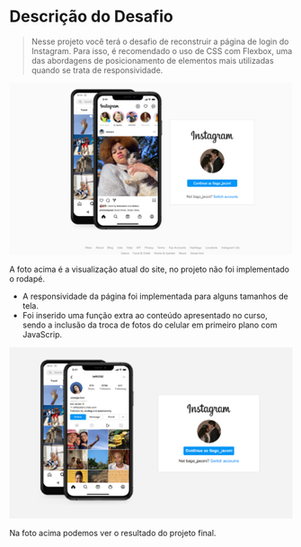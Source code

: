 # Descrição do Desafio

 > Nesse projeto você terá o desafio de reconstruir a página de login do Instagram. Para isso, é recomendado o uso de CSS com Flexbox, uma das abordagens de posicionamento de elementos mais utilizadas quando se trata de responsividade.

![Foto Instagram real](./images/instagram-loginPage.png)

A foto acima é a visualização atual do site, no projeto não foi implementado o rodapé.

* A responsividade da página foi implementada para alguns tamanhos de tela.
* Foi inserido uma função extra ao conteúdo apresentado no curso, sendo a inclusão da troca de fotos do celular em primeiro plano com JavaScrip.

![Foto Instagram do projeto](./images/project-login.png)

Na foto acima podemos ver o resultado do projeto final.